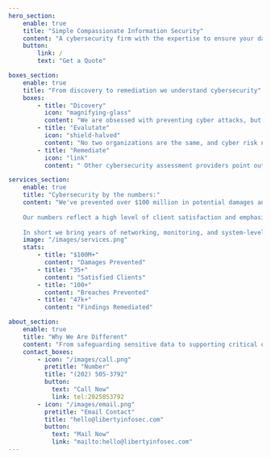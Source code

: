 ```yaml
---
hero_section:
    enable: true
    title: "Simple Compassionate Information Security"
    content: "A cybersecurity firm with the expertise to ensure your data to stays your data."
    button:
        link: /
        text: "Get a Quote"

boxes_section:
    enable: true
    title: "From discovery to remediation we understand cybersecurity"
    boxes:
        - title: "Dicovery"
          icon: "magnifying-glass"
          content: "We are obsessed with preventing cyber attacks, but understand your organization has other objectives. Our experts educate and foster shared understaning"
        - title: "Evalutate"
          icon: "shield-halved"
          content: "No two organizations are the same, and cyber risk needs evaluated in its own context. We’ll work with you to understand your risk, and develop a custom plan of defense."
        - title: "Remediate"
          icon: "link"
          content: " Other cybersecurity assessment providers point out what's broken, but leave you to fix it. With our remediation services we'll stay with you until the problem is resolved."

services_section:
    enable: true
    title: "Cybersecurity by the numbers:"
    content: "We've prevented over $100 million in potential damages and 100+ breaches, demonstrating our effectiveness in mitigating significant risks and addressing vulnerabilities before they cause substantial harm. With experience managing more than 47,000 findings and serving over 35 satisfied clients, we have a proven track record of expertise and reliability in handling complex cybersecurity challenges.
    
    Our numbers reflect a high level of client satisfaction and emphasize that you can expect exceptional service and support from us. Additionally, our extensive remediation efforts highlight our thorough and proactive approach to cybersecurity, underscoring our commitment to comprehensive and effective protection. 
    
    In short we bring years of networking, monitoring, and system-level security to bare against our clients problems. Be it in the cloud or on-prem, our team's combined experince has addressed it before."
    image: "/images/services.png"
    stats:
        - title: "$100M+"
          content: "Damages Prevented"
        - title: "35+"
          content: "Satisfied Clients"
        - title: "100+"
          content: "Breaches Prevented"
        - title: "47k+"
          content: "Findings Remediated"

about_section:
    enable: true
    title: "Why We Are Different"
    content: "From safeguarding sensitive data to supporting critical operations we enable unparalleled cybersecurity. By applying years of Federal and Healthcare space cybersecurity practices to your organization’s unique needs we help craft custom solutions to ensure your data stays your data."
    contact_boxes: 
        - icon: "/images/call.png"
          pretitle: "Number"
          title: "(202) 505-3792"
          button:
            text: "Call Now"
            link: tel:2025053792
        - icon: "/images/email.png"
          pretitle: "Email Contact"
          title: "hello@libertyinfosec.com"
          button: 
            text: "Mail Now"
            link: "mailto:hello@libertyinfosec.com"
---
```

